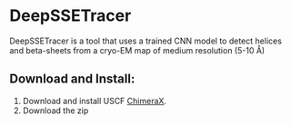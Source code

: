 # DeepSSETracer
DeepSSETracer is a tool that uses a trained CNN model to detect helices and beta-sheets from a cryo-EM map of medium resolution (5-10 Å)

## Download and Install:
 1. Download and install USCF [ChimeraX](https://www.rbvi.ucsf.edu/chimerax/).
 2. Download the zip 
